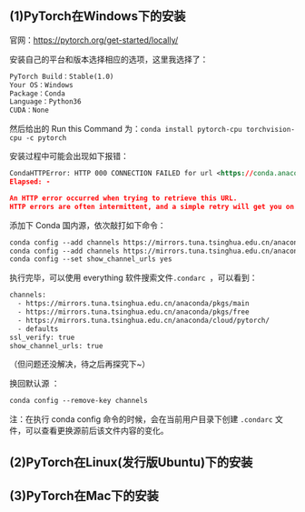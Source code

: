 ## (1)PyTorch在Windows下的安装

官网：https://pytorch.org/get-started/locally/

安装自己的平台和版本选择相应的选项，这里我选择了：

``` xml
PyTorch Build：Stable(1.0)
Your OS：Windows
Package：Conda
Language：Python36
CUDA：None
```

然后给出的 Run this Command 为：`conda install pytorch-cpu torchvision-cpu -c pytorch`

安装过程中可能会出现如下报错：

``` xml
CondaHTTPError: HTTP 000 CONNECTION FAILED for url <https://conda.anaconda.org/pytorch/win-64/pytorch-cpu-1.0.0-py3.6_cpu_1.tar.bz2>
Elapsed: -

An HTTP error occurred when trying to retrieve this URL.
HTTP errors are often intermittent, and a simple retry will get you on your way.
```

添加下 Conda 国内源，依次敲打如下命令：

``` xml
conda config --add channels https://mirrors.tuna.tsinghua.edu.cn/anaconda/pkgs/free
conda config --add channels https://mirrors.tuna.tsinghua.edu.cn/anaconda/pkgs/main
conda config --set show_channel_urls yes
```

执行完毕，可以使用 everything 软件搜索文件`.condarc `，可以看到：

``` xml
channels:
  - https://mirrors.tuna.tsinghua.edu.cn/anaconda/pkgs/main
  - https://mirrors.tuna.tsinghua.edu.cn/anaconda/pkgs/free
  - https://mirrors.tuna.tsinghua.edu.cn/anaconda/cloud/pytorch/
  - defaults
ssl_verify: true
show_channel_urls: true
```

（但问题还没解决，待之后再探究下~）

换回默认源 ：

``` xml
conda config --remove-key channels
```

注：在执行 conda config 命令的时候，会在当前用户目录下创建 `.condarc` 文件，可以查看更换源前后该文件内容的变化。



## (2)PyTorch在Linux(发行版Ubuntu)下的安装







## (3)PyTorch在Mac下的安装